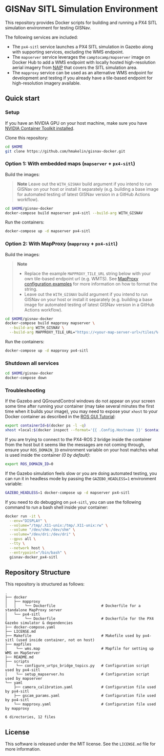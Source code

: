 # GISNav SITL Simulation Environment

This repository provides Docker scripts for building and running a PX4 SITL simulation environment for testing GISNav.

The following services are included:
* The `px4-sitl` service launches a PX4 SITL simulation in Gazebo along with supporting services, excluding the WMS
  endpoint.
* The `mapserver` service leverages the `camptocamp/mapserver` image on Docker Hub to add a WMS endpoint with locally 
  hosted high-resolution aerial imagery from [NAIP][1] that covers the SITL simulation area.
* The `mapproxy` service can be used as an alternative WMS endpoint for development and testing if you already have a 
  tile-based endpoint for high-resolution imagery available.

## Quick start

### Setup

If you have an NVIDIA GPU on your host machine, make sure you have [NVIDIA Container Toolkit installed][2].

Clone this repository:

```bash
cd $HOME
git clone https://github.com/hmakelin/gisnav-docker.git
```

### Option 1: With embedded maps (`mapserver` + `px4-sitl`)
Build the images:

> **Note**
> Leave out the `WITH_GISNAV` build argument if you intend to run GISNav on your host or install it separately (e.g. 
> building a base image for automated testing of latest GISNav version in a GitHub Actions workflow).

```bash
cd $HOME/gisnav-docker
docker-compose build mapserver px4-sitl --build-arg WITH_GISNAV
```

Run the containers:

```bash
docker-compose up -d mapserver px4-sitl
```

### Option 2: With MapProxy (`mapproxy` + `px4-sitl`)

Build the images:

> **Note**
> * Replace the example `MAPPROXY_TILE_URL` string below with your own tile-based endpoint url (e.g. WMTS). See
>   [MapProxy configuration examples][3] for more information on how to format the string.
> * Leave out the `WITH_GISNAV` build argument if you intend to run GISNav on your host or install it separately (e.g. 
>   building a base image for automated testing of latest GISNav version in a GitHub Actions workflow).

```bash
cd $HOME/gisnav-docker
docker-compose build mapproxy mapserver \
  --build-arg WITH_GISNAV \
  --build-arg MAPPROXY_TILE_URL="https://<your-map-server-url>/tiles/%(z)s/%(y)s/%(x)s" \
```

Run the containers:

```bash
docker-compose up -d mapproxy px4-sitl
```

### Shutdown all services

```bash
cd $HOME/gisnav-docker
docker-compose down
```

### Troubleshooting

If the Gazebo and QGroundControl windows do not appear on your screen some time after running your container (may take 
several minutes the first time when it builds your image), you may need to expose your ``xhost`` to your Docker 
container as described in the [ROS GUI Tutorial][4]:

```bash
export containerId=$(docker ps -l -q)
xhost +local:$(docker inspect --format='{{ .Config.Hostname }}' $containerId)
```

If you are trying to connect to the PX4-ROS 2 bridge inside the container from the host but it seems like the messages 
are not coming through, ensure your `ROS_DOMAIN_ID` environment variable on your host matches what is used inside the 
container *(0 by default)*:

```bash
export ROS_DOMAIN_ID=0
```

If the Gazebo simulation feels slow or you are doing automated testing, you can run it in headless mode by passing the 
`GAZEBO_HEADLESS=1` environment variable:

```bash
GAZEBO_HEADLESS=1 docker-compose up -d mapserver px4-sitl
```

If you need to do debugging on `px4-sitl`, you can use the following command to run a bash shell inside your container:

```bash
docker run -it \
  --env="DISPLAY" \
  --volume="/tmp/.X11-unix:/tmp/.X11-unix:rw" \
  --volume "/dev/shm:/dev/shm" \
  --volume="/dev/dri:/dev/dri" \
  --gpus all \
  --tty \
  --network host \
  --entrypoint="/bin/bash" \
  gisnav-docker_px4-sitl
```

## Repository Structure

This repository is structured as follows:

```
.
├── docker
│   ├── mapproxy
│   │    └── Dockerfile                     # Dockerfile for a standalone MapProxy server
│   └── px4-sitl
│        └── Dockerfile                     # Dockerfile for the PX4 Gazebo simulator & dependencies
├── docker-compose.yaml
├── LICENSE.md
├── Makefile                                # Makefile used by px4-sitl (used inside container, not on host)
├── mapfiles
│    └── wms.map                            # Mapfile for setting up WMS on MapServer
├── README.md
├── scripts
│    └── configure_urtps_bridge_topics.py   # Configuration script used by px4-sitl
│    └── setup_mapserver.hs                 # Configuration script used by mapserver
└── yaml
    ├── camera_calibration.yaml             # Configuration file used by px4-sitl
    ├── gscam_params.yaml                   # Configuration file used by px4-sitl
    └── mapproxy.yaml                       # Configuration file used by mapproxy

6 directories, 12 files
```

## License

This software is released under the MIT license. See the `LICENSE.md` file for more information.

[1]: https://en.wikipedia.org/wiki/National_Agriculture_Imagery_Program
[2]: https://docs.nvidia.com/datacenter/cloud-native/container-toolkit/install-guide.html
[3]: https://mapproxy.org/docs/latest/configuration_examples.html
[4]: http://wiki.ros.org/docker/Tutorials/GUI

